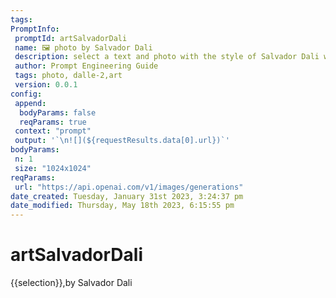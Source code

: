 ```yaml
---
tags: 
PromptInfo:
 promptId: artSalvadorDali 
 name: 🖼️ photo by Salvador Dali
 description: select a text and photo with the style of Salvador Dali will be generated using Dalle-2
 author: Prompt Engineering Guide
 tags: photo, dalle-2,art 
 version: 0.0.1
config:
 append:
  bodyParams: false
  reqParams: true
 context: "prompt"
 output: '`\n![](${requestResults.data[0].url})`'
bodyParams:
 n: 1
 size: "1024x1024"
reqParams:
 url: "https://api.openai.com/v1/images/generations"
date_created: Tuesday, January 31st 2023, 3:24:37 pm
date_modified: Thursday, May 18th 2023, 6:15:55 pm
---
```

# artSalvadorDali
{{selection}},by Salvador Dali